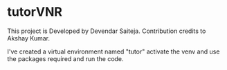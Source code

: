 # tutorVNR

This project is Developed by Devendar Saiteja.
Contribution credits to Akshay Kumar.

I've created a virtual environment named "tutor" activate the venv and use the packages required and run the code.
